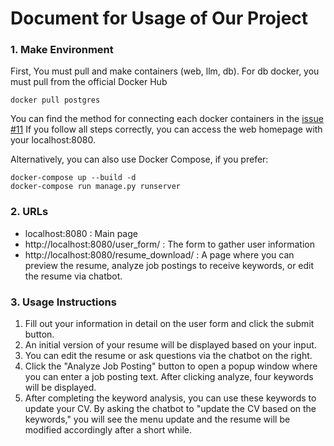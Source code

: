 # Document for Usage of Our Project

### 1. Make Environment
First, You must pull and make containers (web, llm, db). For db docker, you must pull from the official Docker Hub 
```
docker pull postgres
```
You can find the method for connecting each docker containers in the [issue #11](https://github.com/GIST-AI-Creative-Project-2024Spr/cs-project-2024-team-c/issues/11) 
If you follow all steps correctly, you can access the web homepage with your localhost:8080.

Alternatively, you can also use Docker Compose, if you prefer:
```
docker-compose up --build -d
docker-compose run manage.py runserver
```

### 2. URLs
- localhost:8080 : Main page
- http://localhost:8080/user_form/ : The form to gather user information
- http://localhost:8080/resume_download/ : A page where you can preview the resume, analyze job postings to receive keywords, or edit the resume via chatbot.

### 3. Usage Instructions
1. Fill out your information in detail on the user form and click the submit button.
2. An initial version of your resume will be displayed based on your input.
3. You can edit the resume or ask questions via the chatbot on the right.
4. Click the "Analyze Job Posting" button to open a popup window where you can enter a job posting text. After clicking analyze, four keywords will be displayed.
5. After completing the keyword analysis, you can use these keywords to update your CV. By asking the chatbot to "update the CV based on the keywords," you will see the menu update and the resume will be modified accordingly after a short while.




